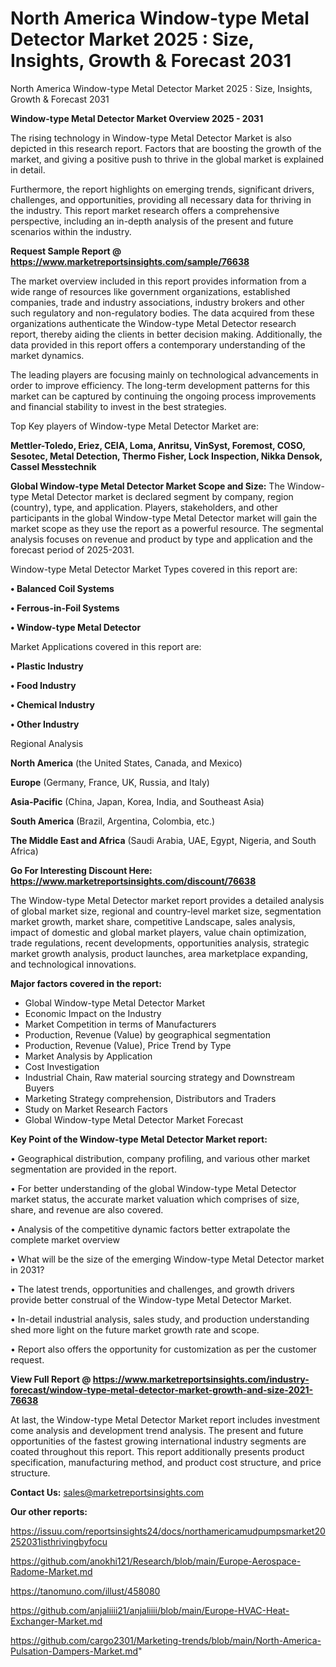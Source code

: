 # North America Window-type Metal Detector Market 2025 : Size, Insights, Growth & Forecast 2031
North America Window-type Metal Detector Market 2025 : Size, Insights, Growth & Forecast 2031

<Strong> Window-type Metal Detector Market Overview 2025 - 2031</strong>

The rising technology in Window-type Metal Detector Market is also depicted in this research report. Factors that are boosting the growth of the market, and giving a positive push to thrive in the global market is explained in detail.

Furthermore, the report highlights on emerging trends, significant drivers, challenges, and opportunities, providing all necessary data for thriving in the industry. This report market research offers a comprehensive perspective, including an in-depth analysis of the present and future scenarios within the industry.

<strong>Request Sample Report @ <a href=https://www.marketreportsinsights.com/sample/76638>https://www.marketreportsinsights.com/sample/76638</a></strong>

The market overview included in this report provides information from a wide range of resources like government organizations, established companies, trade and industry associations, industry brokers and other such regulatory and non-regulatory bodies. The data acquired from these organizations authenticate the Window-type Metal Detector research report, thereby aiding the clients in better decision making. Additionally, the data provided in this report offers a contemporary understanding of the market dynamics.

The leading players are focusing mainly on technological advancements in order to improve efficiency. The long-term development patterns for this market can be captured by continuing the ongoing process improvements and financial stability to invest in the best strategies.

Top Key players of Window-type Metal Detector Market are:

<strong>Mettler-Toledo, Eriez, CEIA, Loma, Anritsu, VinSyst, Foremost, COSO, Sesotec, Metal Detection, Thermo Fisher, Lock Inspection, Nikka Densok, Cassel Messtechnik</strong>

<strong><b>Global Window-type Metal Detector Market Scope and Size:</b></strong>
The Window-type Metal Detector market is declared segment by company, region (country), type, and application. Players, stakeholders, and other participants in the global Window-type Metal Detector market will gain the market scope as they use the report as a powerful resource. The segmental analysis focuses on revenue and product by type and application and the forecast period of 2025-2031.

Window-type Metal Detector Market Types covered in this report are:

<strong>• Balanced Coil Systems

• Ferrous-in-Foil Systems

• Window-type Metal Detector</strong>

Market Applications covered in this report are:

<strong>• Plastic Industry

• Food Industry

• Chemical Industry

• Other Industry</strong> 

Regional Analysis

<strong>North America</strong> (the United States, Canada, and Mexico)

<strong>Europe</strong> (Germany, France, UK, Russia, and Italy)

<strong>Asia-Pacific</strong> (China, Japan, Korea, India, and Southeast Asia)

<strong>South America</strong> (Brazil, Argentina, Colombia, etc.)

<strong>The Middle East and Africa</strong> (Saudi Arabia, UAE, Egypt, Nigeria, and South Africa)

<strong>Go For Interesting Discount Here: <a href=https://www.marketreportsinsights.com/discount/76638>https://www.marketreportsinsights.com/discount/76638</a></strong>

The Window-type Metal Detector market report provides a detailed analysis of global market size, regional and country-level market size, segmentation market growth, market share, competitive Landscape, sales analysis, impact of domestic and global market players, value chain optimization, trade regulations, recent developments, opportunities analysis, strategic market growth analysis, product launches, area marketplace expanding, and technological innovations.

<strong><b>Major factors covered in the report:</b></strong>
<ul>
  <li>Global Window-type Metal Detector Market </li>
  <li>Economic Impact on the Industry</li>
  <li>Market Competition in terms of Manufacturers</li>
  <li>Production, Revenue (Value) by geographical segmentation</li>
  <li>Production, Revenue (Value), Price Trend by Type</li>
  <li>Market Analysis by Application</li>
  <li>Cost Investigation</li>
  <li>Industrial Chain, Raw material sourcing strategy and Downstream Buyers</li>
  <li>Marketing Strategy comprehension, Distributors and Traders</li>
  <li>Study on Market Research Factors</li>
  <li>Global Window-type Metal Detector Market Forecast</li>
</ul>

<strong><b>Key Point of the Window-type Metal Detector Market report:</b></strong>

• Geographical distribution, company profiling, and various other market segmentation are provided in the report.

• For better understanding of the global Window-type Metal Detector market status, the accurate market valuation which comprises of size, share, and revenue are also covered.

• Analysis of the competitive dynamic factors better extrapolate the complete market overview

• What will be the size of the emerging Window-type Metal Detector market in 2031?

• The latest trends, opportunities and challenges, and growth drivers provide better construal of the Window-type Metal Detector Market.

• In-detail industrial analysis, sales study, and production understanding shed more light on the future market growth rate and scope.

• Report also offers the opportunity for customization as per the customer request.

<strong><b>View Full Report @ <a href=https://www.marketreportsinsights.com/industry-forecast/window-type-metal-detector-market-growth-and-size-2021-76638>https://www.marketreportsinsights.com/industry-forecast/window-type-metal-detector-market-growth-and-size-2021-76638</a></b></strong>


At last, the Window-type Metal Detector Market report includes investment come analysis and development trend analysis. The present and future opportunities of the fastest growing international industry segments are coated throughout this report. This report additionally presents product specification, manufacturing method, and product cost structure, and price structure.

<strong>Contact Us:</strong>
sales@marketreportsinsights.com

<strong>Our other reports:</strong>

<a href=https://issuu.com/reportsinsights24/docs/northamericamudpumpsmarket20252031isthrivingbyfocu>https://issuu.com/reportsinsights24/docs/northamericamudpumpsmarket20252031isthrivingbyfocu</a>

<a href=https://github.com/anokhi121/Research/blob/main/Europe-Aerospace-Radome-Market.md>https://github.com/anokhi121/Research/blob/main/Europe-Aerospace-Radome-Market.md</a>

<a href=https://tanomuno.com/illust/458080>https://tanomuno.com/illust/458080</a>

<a href=https://github.com/anjaliiii21/anjaliiii/blob/main/Europe-HVAC-Heat-Exchanger-Market.md>https://github.com/anjaliiii21/anjaliiii/blob/main/Europe-HVAC-Heat-Exchanger-Market.md</a>

<a href=https://github.com/cargo2301/Marketing-trends/blob/main/North-America-Pulsation-Dampers-Market.md>https://github.com/cargo2301/Marketing-trends/blob/main/North-America-Pulsation-Dampers-Market.md</a>"
